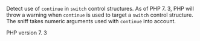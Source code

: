 Detect use of `continue` in `switch` control structures.
As of PHP 7. 3, PHP will throw a warning when `continue` is used to target a `switch`
control structure. 
The sniff takes numeric arguments used with `continue` into account. 

PHP version 7. 3